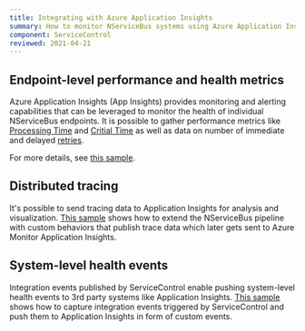 ```yaml
---
title: Integrating with Azure Application Insights
summary: How to monitor NServiceBus systems using Azure Application Insights
component: ServiceControl
reviewed: 2021-04-21
---
```


## Endpoint-level performance and health metrics

Azure Application Insights (App Insights) provides monitoring and alerting capabilities that can be leveraged to monitor the health of individual NServiceBus endpoints. It is possible to gather performance metrics like [Processing Time](/monitoring/metrics/definitions.md#metrics-captured-processing-time) and [Critial Time](/monitoring/metrics/definitions.md#metrics-captured-critical-time) as well as data on number of immediate and delayed [retries](/nservicebus/recoverability).

For more details, see [this sample](/samples/open-telemetry/application-insights).

## Distributed tracing

It's possible to send tracing data to Application Insights for analysis and visualization. [This sample](/samples/tracing) shows how to extend the NServiceBus pipeline with custom behaviors that publish trace data which later gets sent to Azure Monitor Application Insights.

## System-level health events

Integration events published by ServiceControl enable pushing system-level health events to 3rd party systems like Application Insights. [This sample](/samples/servicecontrol/azure-monitor-events) shows how to capture integration events triggered by ServiceControl and push them to Application Insights in form of custom events.
